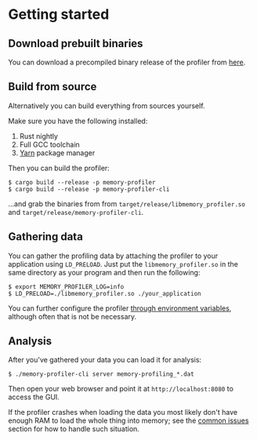 # Getting started

## Download prebuilt binaries

You can download a precompiled binary release of the profiler from [here](https://github.com/koute/memory-profiler/releases).

## Build from source

Alternatively you can build everything from sources yourself.

Make sure you have the following installed:

1. Rust nightly
2. Full GCC toolchain
3. [Yarn](https://yarnpkg.com) package manager

Then you can build the profiler:

```
$ cargo build --release -p memory-profiler
$ cargo build --release -p memory-profiler-cli
```

...and grab the binaries from from `target/release/libmemory_profiler.so` and `target/release/memory-profiler-cli`.

## Gathering data

You can gather the profiling data by attaching the profiler to your application using `LD_PRELOAD`.
Just put the `libmemory_profiler.so` in the same directory as your program and then run the following:

```
$ export MEMORY_PROFILER_LOG=info
$ LD_PRELOAD=./libmemory_profiler.so ./your_application
```

You can further configure the profiler [through environment variables](./configuration.md),
although often that is not be necessary.

## Analysis

After you've gathered your data you can load it for analysis:

```
$ ./memory-profiler-cli server memory-profiling_*.dat
```

Then open your web browser and point it at `http://localhost:8080` to access the GUI.

If the profiler crashes when loading the data you most likely don't have
enough RAM to load the whole thing into memory; see the [common issues](./common_issues.md)
section for how to handle such situation.
